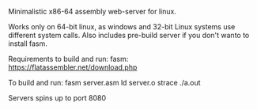 Minimalistic x86-64 assembly web-server for linux.

Works only on 64-bit linux, as windows and 32-bit Linux systems use different system calls.
Also includes pre-build server if you don't wanto to install fasm.

Requirements to build and run:
fasm: https://flatassembler.net/download.php

To build and run:
fasm server.asm
ld server.o
strace ./a.out

Servers spins up to port 8080
